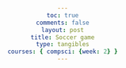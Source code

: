 ```yaml
---
toc: true
comments: false
layout: post
title: Soccer game
type: tangibles
courses: { compsci: {week: 2} }
---
```

<html lang="en">
<head>
    <meta charset="UTF-8">
    <meta name="viewport" content="width=device-width, initial-scale=1.0">
    <title>Penalty Shootout Game</title>
    <style>
        body {
            text-align: center;
            font-family: Arial, sans-serif;
        }

        #goal {
            width: 400px;
            height: 200px;
            background-color: #22cc22;
            margin: 50px auto;
            position: relative;
        }

        #ball {
            width: 50px;
            height: 50px;
            background-color: #ff0000;
            position: absolute;
            bottom: 0;
            left: 50%;
            transform: translateX(-50%);
        }
    </style>
</head>
<body>
    <h1>Penalty Shootout Game</h1>
    <p>Click to shoot the ball into the goal!</p>
    <div id="goal">
        <div id="ball"></div>
    </div>
    <p>Score: <span id="score">0</span></p>
    <p id="message"></p>

    <script>
        const goal = document.getElementById('goal');
        const ball = document.getElementById('ball');
        const scoreDisplay = document.getElementById('score');
        const messageDisplay = document.getElementById('message');
        let score = 0;
        let isBallMoving = false;

        goal.addEventListener('click', () => {
            if (!isBallMoving) {
                score++;
                scoreDisplay.textContent = score;
                shootBall();
            } else {
                messageDisplay.textContent = "Wait for the next penalty!";
            }
        });

        function shootBall() {
            isBallMoving = true;
            messageDisplay.textContent = "";
            ball.style.transition = 'bottom 1s, left 1s';
            ball.style.bottom = '80%';
            setTimeout(() => {
                ball.style.transition = 'none';
                ball.style.bottom = '0';
                ball.style.left = '50%';
                setTimeout(() => {
                    isBallMoving = false;
                }, 500);
            }, 1000);
        }
    </script>
</body>
</html>
